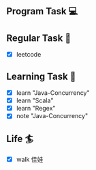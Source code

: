 

## Program Task  💻

## Regular Task  🤡
- [x] leetcode

## Learning Task 🎯
- [x] learn "Java-Concurrency"
- [x] learn "Scala"
- [x] learn "Regex"
- [x] note "Java-Concurrency"
## Life 🏄
- [x] walk 佳娃 